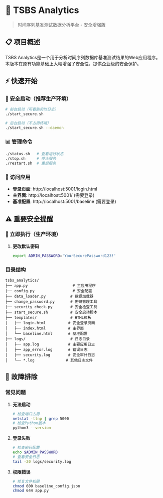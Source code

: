# 🚀 TSBS Analytics

> 时间序列基准测试数据分析平台 - 安全增强版

## 📋 项目概述

TSBS Analytics是一个用于分析时间序列数据库基准测试结果的Web应用程序。本版本在原有功能基础上大幅增强了安全性，提供企业级的安全保护。

## ⚡ 快速开始


### 🔐 安全启动（推荐生产环境）
```bash
# 前台启动（可看到实时日志）
./start_secure.sh

# 后台启动（不占用终端）
./start_secure.sh --daemon
```

### 📊 管理命令
```bash
./status.sh   # 查看运行状态
./stop.sh     # 停止服务
./restart.sh  # 重启服务
```

### 📱 访问应用
- **登录页面**: http://localhost:5001/login.html
- **主界面**: http://localhost:5001/ (需要登录)
- **基准配置**: http://localhost:5001/baseline (需要登录)

## ⚠️ 重要安全提醒

### 🚨 立即执行（生产环境）
1. **更改默认密码**
   ```bash
   export ADMIN_PASSWORD='YourSecurePassword123!'
   ```

### 目录结构
```
tsbs_analytics/
├── app.py                    # 主应用程序
├── config.py                 # 安全配置
├── data_loader.py           # 数据加载器
├── change_password.py       # 密码管理工具
├── security_check.py        # 安全检查工具
├── start_secure.sh          # 安全启动脚本
├── templates/               # HTML模板
│   ├── login.html          # 安全登录页面
│   ├── index.html          # 主界面
│   └── baseline.html       # 基准配置
├── logs/                    # 日志目录
│   ├── app.log             # 主要应用日志
│   ├── app_error.log       # 错误日志
│   ├── security.log        # 安全审计日志
│   └── *.log              # 其他日志文件
```

## 🐛 故障排除

### 常见问题
1. **无法启动**
   ```bash
   # 检查端口占用
   netstat -tlnp | grep 5000
   # 检查Python版本
   python3 --version
   ```

2. **登录失败**
   ```bash
   # 检查密码配置
   echo $ADMIN_PASSWORD
   # 查看安全日志
   tail -20 logs/security.log
   ```

3. **权限错误**
   ```bash
   # 修复文件权限
   chmod 600 baseline_config.json
   chmod 644 app.py
   ```